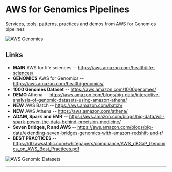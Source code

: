 # AWS for Genomics Pipelines
Services, tools, patterns, practices and demos from AWS for Genomics pipelines

![AWS Genomics](https://github.com/lynnlangit/TeamTeri/blob/master/Images/AWS-Genomics.png)

## Links

* **MAIN** AWS for life sciences  -- https://aws.amazon.com/health/life-sciences/
* **GENOMICS** AWS for Genomics -- https://aws.amazon.com/health/genomics/
* **1000 Genomes Dataset** -- https://aws.amazon.com/1000genomes/
* **DEMO** Athena -- https://aws.amazon.com/blogs/big-data/interactive-analysis-of-genomic-datasets-using-amazon-athena/
* **NEW** AWS Batch -- https://aws.amazon.com/batch/
* **NEW** AWS Athena -- https://aws.amazon.com/athena/
* **ADAM, Spark and EMR** -- https://aws.amazon.com/blogs/big-data/will-spark-power-the-data-behind-precision-medicine/
* **Seven Bridges, R and  AWS** -- https://aws.amazon.com/blogs/big-data/extending-seven-bridges-genomics-with-amazon-redshift-and-r/
* **BEST PRACTICES** -- https://d0.awsstatic.com/whitepapers/compliance/AWS_dBGaP_Genomics_on_AWS_Best_Practices.pdf

![AWS Genomic Datasets](https://github.com/lynnlangit/TeamTeri/blob/master/Images/AWS-Genomic-Datasets.png)
* * *